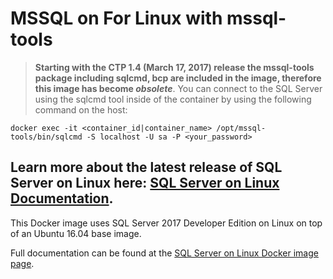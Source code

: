 # MSSQL on For Linux with mssql-tools

> **Starting with the CTP 1.4 (March 17, 2017) release the mssql-tools package including sqlcmd, bcp are included in the image, therefore this image has become _obsolete_**.  You can connect to the SQL Server using the sqlcmd tool inside of the container by using the following command on the host:

```console
docker exec -it <container_id|container_name> /opt/mssql-tools/bin/sqlcmd -S localhost -U sa -P <your_password>
```

Learn more about the latest release of SQL Server on Linux here: [SQL Server on Linux Documentation](https://docs.microsoft.com/en-us/sql/linux/).
----------

This Docker image uses SQL Server 2017 Developer Edition on Linux on top of an Ubuntu 16.04 base image.

Full documentation can be found at the [SQL Server on Linux Docker image page](https://docs.microsoft.com/en-us/sql/linux/sql-server-linux-setup-docker).

